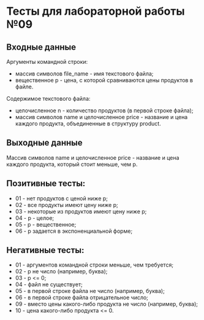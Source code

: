 # Тесты для лабораторной работы №09

## Входные данные
Аргументы командной строки:
- массив символов file_name - имя текстового файла;
- вещественное p - цена, с которой сравниваются цены продуктов в файле.

Содержимое текстового файла:
- целочисленное n - количество продуктов (в первой строке файла);
- массив символов name и целочисленное price - название и цена каждого продукта,
  объединенные в структуру product.

## Выходные данные
Массив символов name и целочисленное price - название и цена каждого продукта,
который стоит меньше, чем p.

## Позитивные тесты:
- 01 - нет продуктов с ценой ниже p;
- 02 - все продукты имеют цену ниже p;
- 03 - некоторые из продуктов имеют цену ниже p;
- 04 - p - целое;
- 05 - p - вещественное;
- 06 - p задается в экспоненциальной форме;

## Негативные тесты:
- 01 - аргументов командной строки меньше, чем требуется;
- 02 - p не число (например, буква);
- 03 - p <= 0;
- 04 - файл не существует;
- 05 - в первой строке файла не число (например, буква);
- 06 - в первой строке файла отрицательное число;
- 09 - вместо цены какого-либо продукта не число (например, буква);
- 10 - цена какого-либо продукта <= 0.